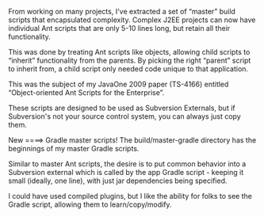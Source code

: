 From working on many projects, I've extracted a set of “master” build scripts that encapsulated complexity.  Complex J2EE projects can now have individual Ant scripts that are only 5-10 lines long, but retain all their functionality.

This was done by treating Ant scripts like objects, allowing child scripts to “inherit” functionality from the parents.  By picking the right “parent” script to inherit from, a child script only needed code unique to that application.

This was the subject of my JavaOne 2009 paper (TS-4166) entitled “Object-oriented Ant Scripts for the Enterprise”.

These scripts are designed to be used as Subversion Externals, but if Subversion's not your source control system, you can always just copy them.


New ====> Gradle master scripts!  The build/master-gradle directory has the beginnings of my master Gradle scripts.

Similar to master Ant scripts, the desire is to put common behavior into a Subversion external which is called by the app Gradle script - keeping it small (ideally, one line), with just jar dependencies being specified.

I could have used compiled plugins, but I like the ability for folks to see the Gradle script, allowing them to learn/copy/modify.